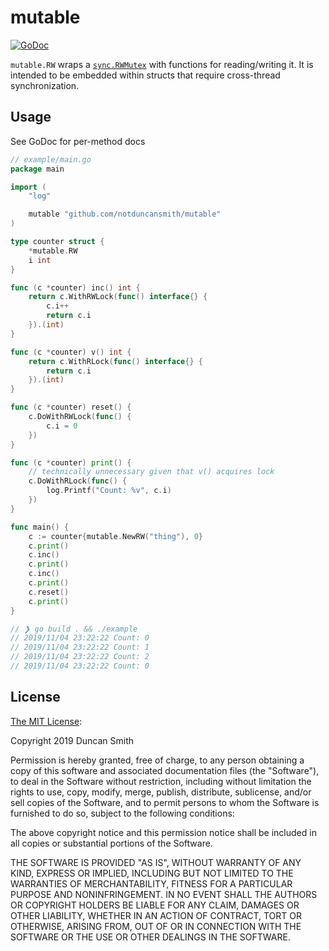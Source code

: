 # mutable

[![GoDoc](https://godoc.org/github.com/notduncansmith/mutable?status.svg)](https://godoc.org/github.com/notduncansmith/mutable)

`mutable.RW` wraps a [`sync.RWMutex`](https://golang.org/pkg/sync/#RWMutex) with functions for reading/writing it. It is intended to be embedded within structs that require cross-thread synchronization.

## Usage

See GoDoc for per-method docs

```go
// example/main.go
package main

import (
	"log"

	mutable "github.com/notduncansmith/mutable"
)

type counter struct {
	*mutable.RW
	i int
}

func (c *counter) inc() int {
	return c.WithRWLock(func() interface{} {
		c.i++
		return c.i
	}).(int)
}

func (c *counter) v() int {
	return c.WithRLock(func() interface{} {
		return c.i
	}).(int)
}

func (c *counter) reset() {
	c.DoWithRWLock(func() {
		c.i = 0
	})
}

func (c *counter) print() {
	// technically unnecessary given that v() acquires lock
	c.DoWithRLock(func() {
		log.Printf("Count: %v", c.i)
	})
}

func main() {
	c := counter{mutable.NewRW("thing"), 0}
	c.print()
	c.inc()
	c.print()
	c.inc()
	c.print()
	c.reset()
	c.print()
}

// ❯ go build . && ./example
// 2019/11/04 23:22:22 Count: 0
// 2019/11/04 23:22:22 Count: 1
// 2019/11/04 23:22:22 Count: 2
// 2019/11/04 23:22:22 Count: 0
```

## License

[The MIT License](https://opensource.org/licenses/MIT):

Copyright 2019 Duncan Smith

Permission is hereby granted, free of charge, to any person obtaining a copy of this software and associated documentation files (the "Software"), to deal in the Software without restriction, including without limitation the rights to use, copy, modify, merge, publish, distribute, sublicense, and/or sell copies of the Software, and to permit persons to whom the Software is furnished to do so, subject to the following conditions:

The above copyright notice and this permission notice shall be included in all copies or substantial portions of the Software.

THE SOFTWARE IS PROVIDED "AS IS", WITHOUT WARRANTY OF ANY KIND, EXPRESS OR IMPLIED, INCLUDING BUT NOT LIMITED TO THE WARRANTIES OF MERCHANTABILITY, FITNESS FOR A PARTICULAR PURPOSE AND NONINFRINGEMENT. IN NO EVENT SHALL THE AUTHORS OR COPYRIGHT HOLDERS BE LIABLE FOR ANY CLAIM, DAMAGES OR OTHER LIABILITY, WHETHER IN AN ACTION OF CONTRACT, TORT OR OTHERWISE, ARISING FROM, OUT OF OR IN CONNECTION WITH THE SOFTWARE OR THE USE OR OTHER DEALINGS IN THE SOFTWARE.